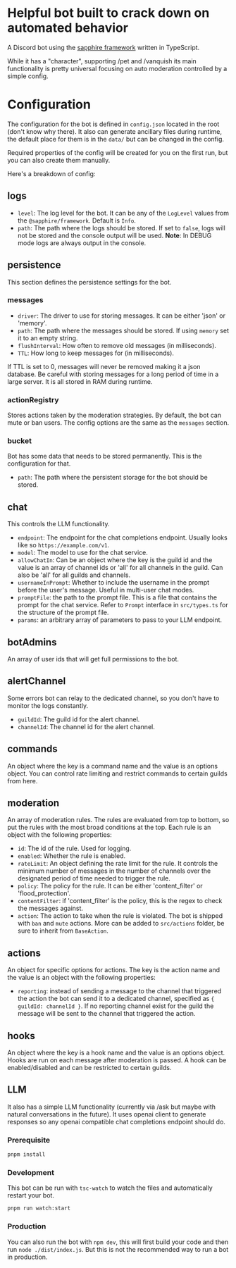 # Helpful bot built to crack down on automated behavior

A Discord bot using the [sapphire framework](https://github.com/sapphiredev/framework) written in TypeScript.

While it has a "character", supporting /pet and /vanquish its main functionality is pretty universal focusing on auto moderation controlled by a simple config.

# Configuration

The configuration for the bot is defined in `config.json` located in the root (don't know why there). It also can generate ancillary files during runtime, the default place for them is in the `data/` but can be changed in the config.

Required properties of the config will be created for you on the first run, but you can also create them manually.

Here's a breakdown of config:

## logs

- `level`: The log level for the bot. It can be any of the `LogLevel` values from the `@sapphire/framework`. Default is `Info`.
- `path`: The path where the logs should be stored. If set to `false`, logs will not be stored and the console output will be used. **Note**: In DEBUG mode logs are always output in the console.

## persistence

This section defines the persistence settings for the bot.

### messages

- `driver`: The driver to use for storing messages. It can be either 'json' or 'memory'.
- `path`: The path where the messages should be stored. If using `memory` set it to an empty string.
- `flushInterval`: How often to remove old messages (in milliseconds).
- `TTL`: How long to keep messages for (in milliseconds).

If TTL is set to 0, messages will never be removed making it a json database. Be careful with storing messages for a long period of time in a large server. It is all stored in RAM during runtime.

### actionRegistry

Stores actions taken by the moderation strategies. By default, the bot can mute or ban users. The config options are the same as the `messages` section.

### bucket

Bot has some data that needs to be stored permanently. This is the configuration for that.

- `path`: The path where the persistent storage for the bot should be stored.

## chat

This controls the LLM functionality.

- `endpoint`: The endpoint for the chat completions endpoint. Usually looks like so `https://example.com/v1`.
- `model`: The model to use for the chat service.
- `allowChatIn`: Can be an object where the key is the guild id and the value is an array of channel ids or 'all' for all channels in the guild. Can also be 'all' for all guilds and channels.
- `usernameInPrompt`: Whether to include the username in the prompt before the user's message. Useful in multi-user chat modes.
- `promptFile`: the path to the prompt file. This is a file that contains the prompt for the chat service. Refer to `Prompt` interface in `src/types.ts` for the structure of the prompt file.
- `params`: an arbitrary array of parameters to pass to your LLM endpoint.

## botAdmins

An array of user ids that will get full permissions to the bot.

## alertChannel

Some errors bot can relay to the dedicated channel, so you don't have to monitor the logs constantly.

- `guildId`: The guild id for the alert channel.
- `channelId`: The channel id for the alert channel.

## commands

An object where the key is a command name and the value is an options object. You can control rate limiting and restrict commands to certain guilds from here.

## moderation

An array of moderation rules. The rules are evaluated from top to bottom, so put the rules with the most broad conditions at the top. Each rule is an object with the following properties:

- `id`: The id of the rule. Used for logging.
- `enabled`: Whether the rule is enabled.
- `rateLimit`: An object defining the rate limit for the rule. It controls the minimum number of messages in the number of channels over the designated period of time needed to trigger the rule.
- `policy`: The policy for the rule. It can be either 'content_filter' or 'flood_protection'.
- `contentFilter`: if 'content_filter' is the policy, this is the regex to check the messages against.
- `action`: The action to take when the rule is violated. The bot is shipped with `ban` and `mute` actions. More can be added to `src/actions` folder, be sure to inherit from `BaseAction`.

## actions

An object for specific options for actions. The key is the action name and the value is an object with the following properties:

- `reporting`: instead of sending a message to the channel that triggered the action the bot can send it to a dedicated channel, specified as `{ guildId: channelId }`. If no reporting channel exist for the guild the message will be sent to the channel that triggered the action.

## hooks

An object where the key is a hook name and the value is an options object.
Hooks are run on each message after moderation is passed. A hook can be enabled/disabled and can be restricted to certain guilds.

## LLM

It also has a simple LLM functionality (currently via /ask but maybe with natural conversations in the future). It uses openai client to generate responses so any openai compatible chat completions endpoint should do.

### Prerequisite

```sh
pnpm install
```

### Development

This bot can be run with `tsc-watch` to watch the files and automatically restart your bot.

```sh
pnpm run watch:start
```

### Production

You can also run the bot with `npm dev`, this will first build your code and then run `node ./dist/index.js`. But this is not the recommended way to run a bot in production.
